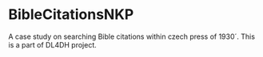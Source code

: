 # BibleCitationsNKP
A case study on searching Bible citations within czech press of 1930´. This is a part of DL4DH project.
